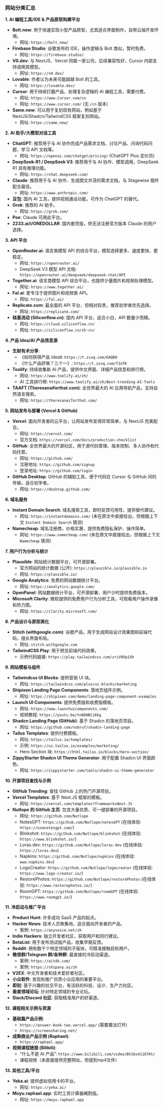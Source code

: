 ### 网站分类汇总

**1. AI 编程工具/IDE & 产品原型构建平台**

- **Bolt.new**: 用于快速实现小型产品原型，尤其适合界面制作，自带云端开发环境。
    - 网址: `https://bolt.new/`
- **Firebase Studio**: 谷歌发布的 IDE，操作逻辑与 Bolt 类似，暂时免费。
    - 网址: `https://firebase.studio/`
- **V0.dev**: 与 NextJS、Vercel 同属一家公司，后续兼容性好，Cursor 内部支持调用其模型。
    - 网址: `https://v0.dev/`
- **Lovable**: 作者认为未来可能超越 Bolt 的工具。
    - 网址: `https://lovable.dev/`
- **Cursor**: 用于持续打磨产品、处理复杂逻辑的 AI 编程工具，需要付费。
    - 网址: `https://www.Cursor.com/cn`
    - 网址: `https://www.cursor.com/` (无 `/cn` 版本)
- **Same.new**: 可以用于复刻现有网站，例如基于 NextJS/Shadcn/TailwindCSS 框架复刻网站。
    - 网址: `https://same.new/`

**2. AI 助手/大模型对话工具**

- **ChatGPT**: 推荐用于与 AI 协作完成产品需求文档、讨论产品、问询代码问题、学习 API 文档等。
    - 网址: `https://openai.com/chatgpt/pricing/` (ChatGPT Plus 定价页)
- **DeepSeek-R1 / DeepSeek V3**: 推荐用于与 AI 协作、模型调用，DeepSeek R1 具有推理功能。
    - 网址: `https://chat.deepseek.com/`
- **Claude**: 推荐用于与 AI 协作、生成图文并茂的需求文档，与 Stagewise 插件配合最佳。
    - 网址: `https://www.anthropic.com/`
- **豆包**: 国内 AI 工具，提供视频通话功能，可作为 ChatGPT 的替代。
- **Grok**: 推荐的 AI 助手。
    - 网址: `https://grok.com/`
- **Poe**: Claude 可用此平台。
- **2233.ai/i/ONEDOLLAR**: 国内套壳版，供无法注册官方版本 Claude 的用户选择。

**3. API 平台**

- **OpenRouter.ai**: 语言类模型 API 的综合平台，模型选择更多、速度更快、更稳定。
    - 网址: `https://openrouter.ai/`
    - DeepSeek V3 模型 API 文档: `https://openrouter.ai/deepseek/deepseek-chat/API`
- **Together.ai**: 语言类模型 API 综合平台，也提供少量图片和视频处理模型。
    - 网址: `https://www.together.ai/`
- **Fal.ai**: 更专注于提供图片和视频类 API。
    - 网址: `https://fal.ai/`
- **Replicate.com**: 最全面的 API 平台，但相对较贵，推荐初学者优先选择。
    - 网址: `https://replicate.com/`
- **硅基流动 (Siliconflow.cn)**: 国内 API 平台，适合小白，API 数量少而精。
    - 网址: `https://cloud.siliconflow.cn/`
    - 网址: `https://siliconflow.cn/zh-cn/`

**4. 产品 Idea/AI 产品信息源**

- **生财有术分享**:
    - 《如何获得产品 idea》: `https://t.zsxq.com/KAQB9`
    - 《什么产品好做？三个一》: `https://t.zsxq.com/f3nTK`
- **Toolify**: 持续收集新 AI 产品，提供中文界面、详细产品信息和排行榜。
    - 网址: `https://www.toolify.ai/zh/`
    - AI 工具排行榜: `https://www.toolify.ai/zh/Best-trending-AI-Tools`
- **TAAFT (Theresanaiforthat.com)**: 全世界最大的 AI 应用导航产品，支持自然语言搜索。
    - 网址: `https://theresanaiforthat.com/`

**5. 网站发布与部署 (Vercel & GitHub)**

- **Vercel**: 面向开发者的云平台，让网站发布变得异常简单，与 NextJS 完美配合。
    - 网址: `https://vercel.com/`
    - 官方文档: `https://vercel.com/docs/production-checklist`
- **GitHub**: 全世界最大的开源社区，用于源代码管理、版本控制、多人协作和代码托管。
    - 网址: `https://github.com/`
    - 注册地址: `https://github.com/signup`
    - 登录地址: `https://github.com/login`
- **GitHub Desktop**: GitHub 的辅助工具，便于代码在 Cursor 与 GitHub 间的传输，适合初学者。
    - 网址: `https://desktop.github.com/`

**6. 域名服务**

- **Instant Domain Search**: 域名搜索工具，即时反馈可用性、提供替代建议。
    - 网址: `https://instantdomains.com/` (未在原文中直接给出，但根据上下文 `Instant Domain Search` 猜测)
- **Namecheap**: 域名注册商，价格实惠、提供免费隐私保护、操作简单。
    - 网址: `https://www.namecheap.com/` (未在原文中直接给出，但根据上下文 `Namecheap` 猜测)

**7. 用户行为分析与统计**

- **Plausible**: 网站统计数据平台，可开源部署。
    - 官方网站的统计数据 (公开): `https://plausible.io/plausible.io`
    - 网址: `https://plausible.io/`
- **Google Analytics**: 免费的网站数据统计平台。
    - 网址: `https://analytics.google.com/`
- **OpenPanel**: 网站数据统计平台，可开源部署，用户少时提供免费版本。
- **Microsoft Clarity**: 微软提供的免费用户行为分析工具，可观看用户操作录像和热力图。
    - 网址: `https://clarity.microsoft.com/`

**8. 产品设计与原型美化**

- **Stitch (withgoogle.com)**: 谷歌产品，用于生成网站设计效果图和前端代码，擅长界面布局。
    - 网址: `stitch.withgoogle.com`
- **TailwindCSS Play**: 用于预览前端代码效果。
    - 示例代码链接: `https://play.tailwindcss.com/zriV9Op1Xh`

**9. 网站模板与组件**

- **Tailwindcss UI Blocks**: 提供营销 UI 块。
    - 网址: `https://tailwindcss.com/plus/ui-blocks/marketing`
- **Shipixen Landing Page Components**: 落地页组件示例。
    - 网址: `https://shipixen.com/demo/landing-page-component-examples`
- **Launch UI Components**: 提供免费版和收费版模板。
    - 网址: `https://www.launchuicomponents.com/`
    - 视频教程: `https://youtu.be/tn0DHBCi6kg`
- **Shadcn Landing Page (GitHub)**: 基于 Shadcn 的落地页项目。
    - 网址: `https://github.com/nobruf/shadcn-landing-page`
- **Tailus Templates**: 提供付费模板。
    - 网址: `https://tailus.io/templates/`
    - 示例: `https://ui.tailus.io/examples/marketing/`
    - Hero Section 块: `https://html.tailus.io/blocks/hero-section/`
- **ZippyStarter Shadcn UI Theme Generator**: 用于配置 Shadcn UI 界面颜色。
    - 网址: `https://zippystarter.com/tools/shadcn-ui-theme-generator`

**10. 开源项目查找与示例**

- **GitHub Trending**: 查找 GitHub 上的热门开源项目。
- **Vercel Templates**: 基于 Next.JS 框架的模板。
    - 网址: `https://vercel.com/templates?framework=Next.JS`
- **Nutlope 的 GitHub 主页**: 包含大量优质、可一键部署的开源项目。
    - 网址: `https://github.com/Nutlope`
    - NotesGPT: `https://github.com/Nutlope/notesGPT` (在线体验: `https://usenotesgpt.com/`)
    - Blinkshot: `https://github.com/Nutlope/blinkshot` (在线体验: `https://www.blinkshot.io/`)
    - Loras.dev: `https://github.com/Nutlope/loras-dev` (在线体验: `https://loras.dev`)
    - Napkins: `https://github.com/Nutlope/napkins` (在线体验: `www.napkins.dev`)
    - LogoCreator: `https://github.com/Nutlope/logocreator` (在线体验: `https://www.logo-creator.io/`)
    - RestorePhotos: `https://github.com/Nutlope/restorePhotos` (在线体验: `https://www.restorephotos.io/`)
    - RoomGPT: `https://github.com/Nutlope/roomGPT` (在线体验: `https://www.roomgpt.io/`)

**11. 冷启动与推广平台**

- **Product Hunt**: 许多成功 SaaS 产品的起点。
- **Hacker News**: 技术人员聚集地，适合面向开发者的产品。
    - 案例: `https://anyvoice.net/zh`
- **Indie Hackers**: 独立开发者社区，获取用户和同行建议。
- **BetaList**: 用于发布测试版产品，收集早期反馈。
- **Reddit**: 拥有数千个特定领域的子版块，可精准接触目标用户。
- **微信群/Telegram 群/各种群**: 最直接的冷启动渠道。
    - 案例: `https://aitdk.com/`
    - 案例: `https://shipany.ai/zh`
- **V2EX**: 中文开发者和技术爱好者社区。
- **小众软件**: 发现和推广优质小众应用的重要平台。
- **即刻**: 基于兴趣的社交平台，有活跃的科技、设计、生产力社区。
- **垂直领域论坛**: 针对特定领域的专业论坛。
- **Slack/Discord 社区**: 获取精准用户的好渠道。

**12. 课程相关示例与资源**

- **基础篇产品示例**:
    - `https://answer-book-two.vercel.app/` (需要魔法打开)
    - `https://screensharing.net/`
- **成熟商业产品示例 (Raphael)**:
    - `https://raphael.app/`
- **视频课程链接 (Bilibili)**:
    - “什么不是 AI 产品”: `https://www.bilibili.com/video/BV16s41187Kt/`
    - 课程视频（未直接提供完整网址，但提到mp4文件）

**13. 其他工具/平台**

- **Yeka.ai**: 提供虚拟信用卡的平台。
    - 网址: `https://yeka.ai/`
- **Moyu.raphael.app**: 实时工资计算器阉割版。
    - 网址: `https://moyu.raphael.app`